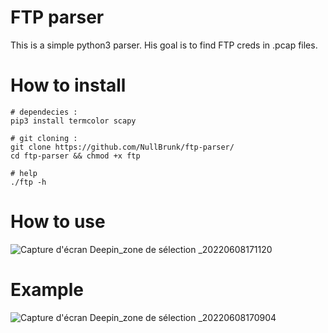 # FTP parser

This is a simple python3 parser. His goal is to find FTP creds in .pcap files. 

# How to install

```
# dependecies :
pip3 install termcolor scapy

# git cloning :
git clone https://github.com/NullBrunk/ftp-parser/
cd ftp-parser && chmod +x ftp

# help
./ftp -h

```

# How to use 
![Capture d'écran Deepin_zone de sélection _20220608171120](https://user-images.githubusercontent.com/106782577/172652764-77ef81f8-a54c-4916-90c1-d8beccce93f9.png)


# Example

![Capture d'écran Deepin_zone de sélection _20220608170904](https://user-images.githubusercontent.com/106782577/172652254-deaca4ce-c46a-4320-903b-a07611f93754.png)

